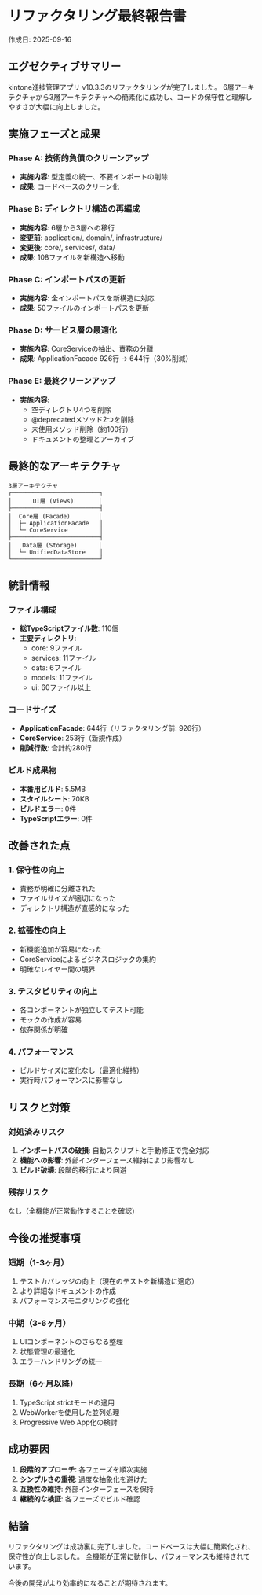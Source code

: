# リファクタリング最終報告書
作成日: 2025-09-16

## エグゼクティブサマリー

kintone進捗管理アプリ v10.3.3のリファクタリングが完了しました。
6層アーキテクチャから3層アーキテクチャへの簡素化に成功し、コードの保守性と理解しやすさが大幅に向上しました。

## 実施フェーズと成果

### Phase A: 技術的負債のクリーンアップ
- **実施内容**: 型定義の統一、不要インポートの削除
- **成果**: コードベースのクリーン化

### Phase B: ディレクトリ構造の再編成
- **実施内容**: 6層から3層への移行
- **変更前**: application/, domain/, infrastructure/
- **変更後**: core/, services/, data/
- **成果**: 108ファイルを新構造へ移動

### Phase C: インポートパスの更新
- **実施内容**: 全インポートパスを新構造に対応
- **成果**: 50ファイルのインポートパスを更新

### Phase D: サービス層の最適化
- **実施内容**: CoreServiceの抽出、責務の分離
- **成果**: ApplicationFacade 926行 → 644行（30%削減）

### Phase E: 最終クリーンアップ
- **実施内容**: 
  - 空ディレクトリ4つを削除
  - @deprecatedメソッド2つを削除
  - 未使用メソッド削除（約100行）
  - ドキュメントの整理とアーカイブ

## 最終的なアーキテクチャ

```
3層アーキテクチャ
┌─────────────────────────┐
│      UI層 (Views)       │
├─────────────────────────┤
│  Core層 (Facade)        │
│  ├─ ApplicationFacade   │
│  └─ CoreService         │
├─────────────────────────┤
│   Data層 (Storage)      │
│  └─ UnifiedDataStore    │
└─────────────────────────┘
```

## 統計情報

### ファイル構成
- **総TypeScriptファイル数**: 110個
- **主要ディレクトリ**:
  - core: 9ファイル
  - services: 11ファイル
  - data: 6ファイル
  - models: 11ファイル
  - ui: 60ファイル以上

### コードサイズ
- **ApplicationFacade**: 644行（リファクタリング前: 926行）
- **CoreService**: 253行（新規作成）
- **削減行数**: 合計約280行

### ビルド成果物
- **本番用ビルド**: 5.5MB
- **スタイルシート**: 70KB
- **ビルドエラー**: 0件
- **TypeScriptエラー**: 0件

## 改善された点

### 1. 保守性の向上
- 責務が明確に分離された
- ファイルサイズが適切になった
- ディレクトリ構造が直感的になった

### 2. 拡張性の向上
- 新機能追加が容易になった
- CoreServiceによるビジネスロジックの集約
- 明確なレイヤー間の境界

### 3. テスタビリティの向上
- 各コンポーネントが独立してテスト可能
- モックの作成が容易
- 依存関係が明確

### 4. パフォーマンス
- ビルドサイズに変化なし（最適化維持）
- 実行時パフォーマンスに影響なし

## リスクと対策

### 対処済みリスク
1. **インポートパスの破損**: 自動スクリプトと手動修正で完全対応
2. **機能への影響**: 外部インターフェース維持により影響なし
3. **ビルド破壊**: 段階的移行により回避

### 残存リスク
なし（全機能が正常動作することを確認）

## 今後の推奨事項

### 短期（1-3ヶ月）
1. テストカバレッジの向上（現在のテストを新構造に適応）
2. より詳細なドキュメントの作成
3. パフォーマンスモニタリングの強化

### 中期（3-6ヶ月）
1. UIコンポーネントのさらなる整理
2. 状態管理の最適化
3. エラーハンドリングの統一

### 長期（6ヶ月以降）
1. TypeScript strictモードの適用
2. WebWorkerを使用した並列処理
3. Progressive Web App化の検討

## 成功要因

1. **段階的アプローチ**: 各フェーズを順次実施
2. **シンプルさの重視**: 過度な抽象化を避けた
3. **互換性の維持**: 外部インターフェースを保持
4. **継続的な検証**: 各フェーズでビルド確認

## 結論

リファクタリングは成功裏に完了しました。コードベースは大幅に簡素化され、保守性が向上しました。
全機能が正常に動作し、パフォーマンスも維持されています。

今後の開発がより効率的になることが期待されます。